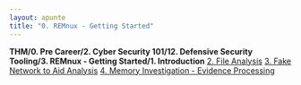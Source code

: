 ```yaml
---
layout: apunte
title: "0. REMnux - Getting Started"
---
```


**THM/0. Pre Career/2. Cyber Security 101/12. Defensive Security Tooling/3. REMnux - Getting Started/1. Introduction**
[2. File Analysis](/apuntes/thm/0-pre-career/2-cyber-security-101/12-defensive-security-tooling/3-remnux-getting-started/2-file-analysis/)
[3. Fake Network to Aid Analysis](/apuntes/thm/0-pre-career/2-cyber-security-101/12-defensive-security-tooling/3-remnux-getting-started/3-fake-network-to-aid-analysis/)
[4. Memory Investigation - Evidence Processing](/apuntes/thm/0-pre-career/2-cyber-security-101/12-defensive-security-tooling/3-remnux-getting-started/4-memory-investigation-evidence-processing/)
